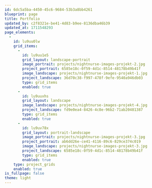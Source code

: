 ```yaml
---
id: 6dc5a5ba-4450-45c6-9684-53b3a8bb4261
blueprint: page
title: Portfolio
updated_by: c2f8321e-be41-4d83-b9ee-8136dba46b39
updated_at: 1711548293
page_elements:
  -
    id: lu9uu0lw
    grid_items:
      -
        id: lu9uu1e5
        grid_layout: landscape-portrait
        image_portrait: projects/nightnurse-images-projekt-2.jpg
        project_portrait: 6585e18c-0f59-4d1c-8514-48178b49b41f
        image_landscape: projects/nightnurse-images-projekt-1.jpg
        project_landscape: 36d70c38-f997-478f-9efe-9540a946db03
        type: grid_items
        enabled: true
      -
        id: lu9uuxhs
        grid_layout: landscape
        image_landscape: projects/nightnurse-images-projekt-4.jpg
        project_landscape: fd9e0ea4-8426-4c8e-96b2-71ab20481387
        type: grid_items
        enabled: true
      -
        id: lu9uv78x
        grid_layout: portrait-landscape
        image_portrait: projects/nightnurse-images-projekt-3.jpg
        project_portrait: ab6dd26e-ce41-4116-89c6-829ce374c019
        image_landscape: projects/nightnurse-images-projekt-3.jpg
        project_landscape: 6585e18c-0f59-4d1c-8514-48178b49b41f
        type: grid_items
        enabled: true
    type: project_grids
    enabled: true
is_fullpage: false
theme: light
---
```

